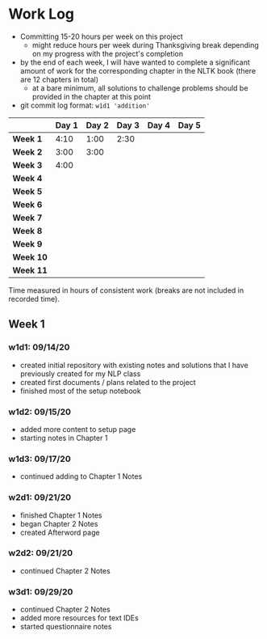 # Work Log

* Committing 15-20 hours per week on this project
  * might reduce hours per week during Thanksgiving break depending on my progress with the project's completion
* by the end of each week, I will have wanted to complete a significant amount of work for the corresponding chapter in the NLTK book (there are 12 chapters in total)
  * at a bare minimum, all solutions to challenge problems should be provided in the chapter at this point
* git commit log format: `w1d1 'addition'`

|             | Day 1 | Day 2 | Day 3 | Day 4 | Day 5 |
| ----------- | ----- | ----- | ----- | ----- | ----- |
| **Week 1**  | 4:10  | 1:00  | 2:30  |       |       |
| **Week 2**  | 3:00  | 3:00  |       |       |       |
| **Week 3**  | 4:00  |       |       |       |       |
| **Week 4**  |       |       |       |       |       |
| **Week 5**  |       |       |       |       |       |
| **Week 6**  |       |       |       |       |       |
| **Week 7**  |       |       |       |       |       |
| **Week 8**  |       |       |       |       |       |
| **Week 9**  |       |       |       |       |       |
| **Week 10** |       |       |       |       |       |
| **Week 11** |       |       |       |       |       |

Time measured in hours of consistent work (breaks are not included in recorded time).

## Week 1

### w1d1: 09/14/20

* created initial repository with existing notes and solutions that I have previously created for my NLP class
* created first documents / plans related to the project
* finished most of the setup notebook

### w1d2: 09/15/20

* added more content to setup page
* starting notes in Chapter 1

### w1d3: 09/17/20

* continued adding to Chapter 1 Notes

### w2d1: 09/21/20

* finished Chapter 1 Notes
* began Chapter 2 Notes
* created Afterword page

### w2d2: 09/21/20

* continued Chapter 2 Notes

### w3d1: 09/29/20

* continued Chapter 2 Notes
* added more resources for text IDEs
* started questionnaire notes
